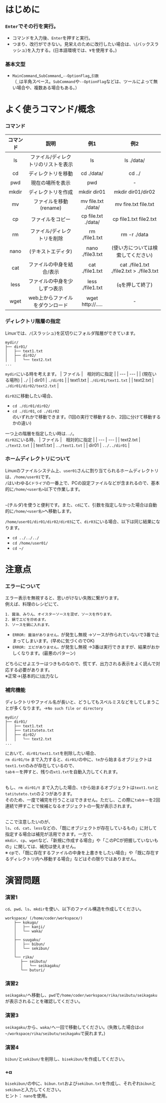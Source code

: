 # はじめに

### `Enter`でその行を実行。
- コマンドを入力後、`Enter`を押すと実行。
- つまり、改行ができない。見栄えのために改行したい場合は、`\`(バックスラッシュ)を入力する。(日本語環境では、`¥`を使用する。)

### 基本文型
- `MainCommand`\_`SubCommand`\_`--OptionFlag`\_`引数`<br>
（`_`は半角スペース。`SubCommand`や`--OptionFlag`などは、ツールによって無い場合や、複数ある場合もある。）

# よく使うコマンド/概念

### コマンド

| コマンド | 説明 | 例1 | 例2 |
| :---: | :---: | :---: | :---: |
| ls | ファイル/ディレクトリのリストを表示 | ls | ls ./data/ |
| cd | ディレクトリを移動 | cd ./data/ | cd ../ |
| pwd | 現在の場所を表示 | pwd | - |
| mkdir | ディレクトリを作成 | mkdir dir01 | mkdir dir01/dir02 |
| mv | ファイルを移動(rename) | mv file.txt ./data/ | mv fire.txt file.txt |
| cp | ファイルをコピー | cp file.txt ./data/ | cp file1.txt file2.txt |
| rm | ファイル/ディレクトリを削除 | rm ./file1.txt | rm -r ./data |
| nano | (テキストエディタ) | nano ./file3.txt | (使い方については検索してください) |
| cat | ファイルの中身を結合/表示 | cat ./file1.txt | cat ./file1.txt ./file2.txt > ./file3.txt |
| less | ファイルの中身を少しずつ表示 | less ./file1.txt | (`q`を押して終了) |
| wget | web上からファイルをダウンロード | wget http://..... | - |

### ディレクトリ階層の指定

Linuxでは、`/`(スラッシュ)を区切りにフォルダ階層ができています。

```text
mydir/
├── dir01/
│   ├── text1.txt
│   ├── dir02/
│   │   └── text2.txt
...
```

`mydir`にいる時を考えます。
| ファイル |　相対的に指定 |
| --- | --- |
| (現在いる場所) | `./` |
| dir01 | `./dir01` |
| text1.txt | `./dir01/text1.txt` |
| text2.txt | `./dir01/dir02/text2.txt` |

`dir02`に移動したい場合、
- `cd ./dir01/dir02/`
- `cd ./dir01`, `cd ./dir02`<br>
のいずれかで移動できます。(1回の実行で移動するか、2回に分けて移動するかの違い)

一つ上の階層を指定したい時は`../`。<br>
`dir02`にいる時、
| ファイル |　相対的に指定 |
| --- | --- |
| text2.txt | `./text2.txt` |
| text1.txt | `../text1.txt` |
| dir01 | `../../dir01` |


### ホームディレクトリについて
Linuxのファイルシステム上、`user01`さんに割り当てられるホームディレクトリは、`/home/user01`です。<br>
`/`はいわゆる`Cドライブ`の一番上で、PCの設定ファイルなどが含まれるので、基本的に`/home/<user名>`以下で作業します。<br><br>

`~`(チルダ)を使うと便利です。また、`cd`にて、引数を指定しなかった場合は自動的に`/home/<user名>`へ移動します。

`/home/user01/dir01/dir02/dir03`にて、`dir03`にいる場合、以下は同じ結果になります。
- `cd ../../../`
- `cd /home/user01/`
- `cd ~/`

# 注意点
### エラーについて
エラー表示を無視すると、思いがけない失敗に繋がります。<br>
例えば、料理のレシピにて、
```
1. 醤油、みりん、オイスターソースを混ぜ、ソースを作ります。
2. 鍋でエビを炒めます。
3. ソースを鍋に入れます。
```
- `ERROR: 醤油がありません。`が発生し無視 →ソースが作られていないで3番で止まってしまいます。(早めに気づくのでOK)<br>
- `ERROR: エビがありません。`が発生し無視 →3番は実行できますが、結果がおかしくなります。(最悪のパターン)

どちらにせよエラーはつきものなので、慌てず、出力される表示をよく読んで対応する必要があります。<br>
※正常→(基本的に)出力なし<br>

### 補完機能
ディレクトリやファイル名が長いと、どうしてもスペルミスなどをしてしまうことが多くなります。→`No such file or directory`<br>

```text
mydir/
├── dir01/
│   ├── text1.txt
│   ├── tatituteto.txt
│   ├── dir02/
│   │   └── text2.txt
...
```

において、`dir01/text1.txt`を削除したい場合、<br>
`rm dir01/te` まで入力すると、`dir01/`の中に、`te`から始まるオブジェクトは`text1.txt`のみが存在しているので、<br>
`tabキー`を押すと、残りの`xt1.txt`を自動入力してくれます。<br><br>

もし、`rm dir01/t` まで入力した場合、`t`から始まるオブジェクトは`text1.txt`と`tatituteto.txt`の２つがあります。<br>
そのため、一度で補完を行うことはできません。ただし、この際に`tabキー`を2回連続で押すことで候補となるオブジェクトの一覧が表示されます。<br><br>

ここで注意したいのが、<br>
`ls`、`cd`、`cat`、`less`などの、「既にオブジェクトが存在しているもの」に対して指定する場合は補完が活用できます。一方で、<br>
`mkdir`、`cp`、`wget`など、「新規に作成する場合」や「このPCが把握していないもの」に関しては、補完は使えません。<br>
※ cpで、「既に存在するファイルの中身を上書きをしたい場合」や「既に存在するディレクトリ内へ移動する場合」などはその限りではありません。

# 演習問題

### 演習1
`cd`、`pwd`、`ls`、`mkdir`を使い、以下のファイル構造を作成してください。

```text
workspace/ (/home/coder/workspace/)
    ├── kokugo/
    │   ├── kanji/
    │   └── waka/
    │
    ├── suugaku/
    │   ├── bibun/
    │   └── sekibun/
    │
    └── rika/
       ├── seibutu/
       │   └── seikagaku/
       └── buturi/
```

### 演習2

`seikagaku/`へ移動し、`pwd`で`/home/coder/workspace/rika/seibutu/seikagaku`が表示されることを確認してください。

### 演習3

`seikagaku/`から、`waka/`へ一回で移動してください。(失敗した場合は`cd ~/workspace/rika/seibutu/seikagaku`で戻れます。)

### 演習4

`bibun/`と`sekibun/`を削除し、`bisekibun/`を作成してください。

### +α

`bisekibun/`の中に、`bibun.txt`および`sekibun.txt`を作成し、それぞれ`bibun`と`sekibun`と入力してください。<br>
ヒント： `nano`を使用。

